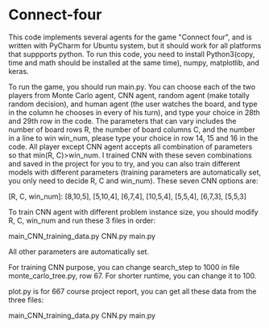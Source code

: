 # Connect-four
This code implements several agents for the game "Connect four", and is written with PyCharm for Ubuntu system, but it should work for all platforms that suppports python. To run this code, you need to install Python3(copy, time and math should be installed at the same time), numpy, matplotlib, and keras. 


To run the game, you should run main.py. You can choose each of the two players from Monte Carlo agent, CNN agent, random agent (make totally random decision), and human agent (the user watches the board, and type in the column he chooses in every of his turn), and type your choice in 28th and 29th row in the code. The parameters that can vary includes the number of board rows R, the number of board columns C, and the number in a line to win win_num, please type your choice in row 14, 15 and 16 in the code. All player except CNN agent accepts all combination of parameters so that min(R, C)>win_num. I trained CNN with these seven combinations and saved in the project for you to try, and you can also train different models with different parameters (training parameters are automatically set, you only need to decide R, C and win_num). These seven CNN options are:

[R, C, win_num]: [8,10,5], [5,10,4], [6,7,4], [10,5,4], [5,5,4], [6,7,3], [5,5,3]


To train CNN agent with different problem instance size, you should modify R, C, win_num and run these 3 files in order:

main_CNN_training_data.py  CNN.py  main.py

All other parameters are automatically set.


For training CNN purpose, you can change search_step to 1000 in file monte_carlo_tree.py, row 67. For shorter runtime, you can change it to 100.


plot.py is for 667 course project report, you can get all these data from the three files:

main_CNN_training_data.py  CNN.py  main.py

